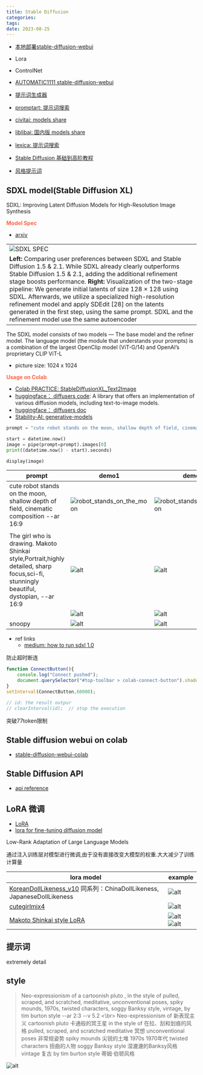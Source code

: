 ```yaml
---
title: Stable Diffusion
categories: 
tags: 
date: 2023-08-25
---
```


- [本地部署stable-diffusion-webui](https://sspai.com/post/79868)
- Lora
- ControlNet 
- [AUTOMATIC1111 stable-diffusion-webui](https://github.com/AUTOMATIC1111/stable-diffusion-webui)
- [提示词生成器](https://tag.redsex.cc/)
- [promptart: 提示词搜索](https://promptart.cc/)
- [civitai: models share](https://civitai.com/)
- [liblibai: 国内版 models share](https://www.liblibai.com/)
- [lexica: 提示词搜索](https://lexica.art/)
- [Stable Diffusion 基础到高阶教程](https://vocus.cc/neversaysd/home)

- [风格提示词](https://supagruen.github.io/StableDiffusion-CheatSheet/)
## SDXL model(Stable Diffusion XL)

SDXL: Improving Latent Diffusion Models for High-Resolution Image Synthesis

**<font color='Tomato'>Model Spec</font>**

- [arxiv](https://arxiv.org/abs/2307.01952)

|     |
| --- |
| ![SDXL SPEC](https://cdn.jsdelivr.net/gh/YeeKal/img_land/blog/08/2023-08-25_15-18.png) |
|**Left:** Comparing user preferences between SDXL and Stable Diffusion 1.5 & 2.1. While SDXL already clearly outperforms Stable Diffusion 1.5 & 2.1, adding the additional refinement stage boosts performance. **Right:** Visualization of the two-stage pipeline: We generate initial latents of size 128 × 128 using SDXL. Afterwards, we utilize a specialized high-resolution refinement model and apply SDEdit [28] on the latents generated in the first step, using the same prompt. SDXL and the refinement model use the same autoencoder |


The SDXL model consists of two models — The base model and the refiner model. The language model (the module that understands your prompts) is a combination of the largest OpenClip model (ViT-G/14) and OpenAI’s proprietary CLIP ViT-L

- picture size: 1024 x 1024


**<font color='Tomato'>Usage on Colab</font>**

- [Colab PRACTICE: StableDiffusionXL_Text2Image](https://colab.research.google.com/drive/18ZwvrW6uOcJchFwEnOMIBCiTwmkPBMvG#scrollTo=bVWg9enGtdNt)
- [huggingface： diffusers code](https://github.com/huggingface/diffusers): A library that offers an implementation of various diffusion models, including text-to-image models.
- [huggingface： diffusers doc](https://huggingface.co/docs/diffusers/v0.20.0/en/api/pipelines/stable_diffusion/stable_diffusion_xl)
- [Stability-AI: generative-models](https://github.com/Stability-AI/generative-models)

```python
prompt = "cute robot stands on the moon, shallow depth of field, cinematic composition --ar 16:9"

start = datetime.now()
image = pipe(prompt=prompt).images[0]
print((datetime.now() - start).seconds)

display(image)
```

|prompt| demo1  | demo2  |
|---|---|---|
|cute robot stands on the moon, shallow depth of field, cinematic composition --ar 16:9| ![robot_stands_on_the_moon](https://cdn.jsdelivr.net/gh/YeeKal/img_land/blog/08/download.png)  | ![robot_stands_on_the_moon](https://cdn.jsdelivr.net/gh/YeeKal/img_land/blog/08/stable_diffusion_robot2.png)  |
|||
|The girl who is drawing. Makoto Shinkai style,Portrait,highly detailed, sharp focus,sci-fi, stunningly beautiful, dystopian, --ar 16:9|![alt](https://cdn.jsdelivr.net/gh/YeeKal/img_land/blog/08/20230826123856.png)|![alt](https://cdn.jsdelivr.net/gh/YeeKal/img_land/blog/08/20230826131728.png)|
||![alt](https://cdn.jsdelivr.net/gh/YeeKal/img_land/blog/08/20230826132320.png)|![alt](https://cdn.jsdelivr.net/gh/YeeKal/img_land/blog/08/20230826132320.png)|
|snoopy|![alt](https://cdn.jsdelivr.net/gh/YeeKal/img_land/blog/08/20230827102254.png)|![alt](https://cdn.jsdelivr.net/gh/YeeKal/img_land/blog/08/20230827102254.png)|


- ref links
    - [medium: how to run sdxl 1.0](https://medium.com/@andysingal/how-to-run-sdxl-1-0-model-629048e49e70)

防止超时断连

```js
function ConnectButton(){
    console.log("Connect pushed"); 
    document.querySelector("#top-toolbar > colab-connect-button").shadowRoot.querySelector("#connect").click() 
}
setInterval(ConnectButton,60000);

// id: the result outpur
// clearInterval(id);  // stop the execution
```

突破77token限制

## Stable diffusion webui on colab

- [stable-diffusion-webui-colab](https://github.com/camenduru/stable-diffusion-webui-colab)

## Stable Diffusion API

- [api reference](https://platform.stability.ai/docs/api-reference#tag/v1user)

## LoRA 微调

- [LoRA](https://github.com/microsoft/LoRA)
- [lora for fine-tuning diffusion model](https://github.com/cloneofsimo/lora)

Low-Rank Adaptation of Large Language Models

通过注入训练层对模型进行微调,由于没有直接改变大模型的权重.大大减少了训练计算量

|lora model|example|
|---|---|
|[KoreanDollLikeness_v10](https://huggingface.co/Kanbara/doll-likeness-series) 同系列：ChinaDollLikeness, JapaneseDollLikeness|![alt](https://cdn.jsdelivr.net/gh/YeeKal/img_land/blog/08/20230827121527.png)|
|[cutegirlmix4](https://civitai.com/models/14171/cutegirlmix4)|![alt](https://cdn.jsdelivr.net/gh/YeeKal/img_land/blog/08xLtYSU7.png)|
|[Makoto Shinkai style LoRA](https://civitai.com/models/10626/makoto-shinkai-your-name-substyles-style-lora)|![alt](https://cdn.jsdelivr.net/gh/YeeKal/img_land/blog/08/20230827122526.png)![alt](https://cdn.jsdelivr.net/gh/YeeKal/img_land/blog/08/20230827122603.png)|


## 提示词

extremely detail

## style


> Neo-expressionism of a cartoonish pluto , in the style of pulled, scraped, and scratched, meditative, unconventional poses, spiky mounds, 1970s, twisted characters, soggy Banksy style, vintage, by tim burton style --ar 2:3 --v 5.2 <\br> Neo-expressionism of 新表现主义 cartoonish pluto 卡通般的冥王星 in the style of 在拉、刮和划痕的风格 pulled, scraped, and scratched meditative 冥想 unconventional poses 非常规姿势 spiky mounds 尖锐的土堆 1970s 1970年代 twisted characters 扭曲的人物 soggy Banksy style 湿漉漉的Banksy风格 vintage 复古 by tim burton style 蒂姆·伯顿风格

![alt](https://d1tbi5ymsmhzj2.cloudfront.net/attachments/933565701162168371/1124782195991658527/RikeR_Neo-expressionism_of_a_cartoonish_pluto__in_the_style_of__db1cabb8-2b2d-4715-9865-9a4a8e51b671.webp)
